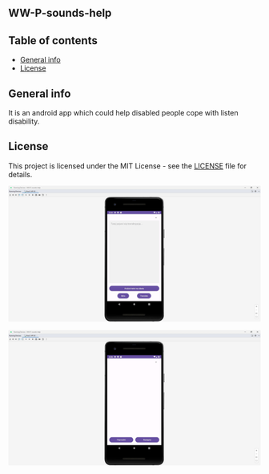 ## WW-P-sounds-help

## Table of contents
* [General info](#general-info)
* [License](#License)

## General info
It is an android app which could help disabled people cope with listen disability.

## License

This project is licensed under the MIT License - see the [LICENSE](LICENSE) file for details.

![image alt](https://github.com/PiotrIT2015/WW-P-sounds-help/blob/master/screenshot1.jpg?raw=true)

![image alt](https://github.com/PiotrIT2015/WW-P-sounds-help/blob/master/screenshot2.jpg?raw=true)